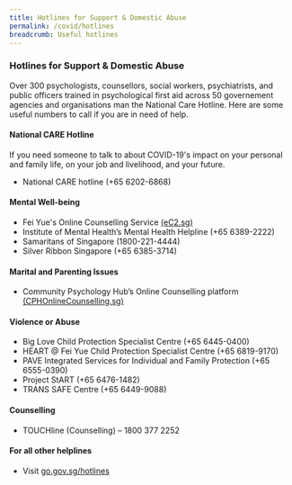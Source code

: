```yaml
---
title: Hotlines for Support & Domestic Abuse
permalink: /covid/hotlines
breadcrumb: Useful hotlines
---
```


### **Hotlines for Support & Domestic Abuse**

Over 300 psychologists, counsellors, social workers, psychiatrists, and public officers trained in psychological first aid across 50 governement agencies and organisations man the National Care Hotline. Here are some useful numbers to call if you are in need of help. 

#### National CARE Hotline

If you need someone to talk to about COVID-19's impact on your personal and family life, on your job and livelihood, and your future. 

  - National CARE hotline (+65 6202-6868)

#### Mental Well-being

  - Fei Yue's Online Counselling Service [(eC2.sg)](https://ec2.sg/)
  - Institute of Mental Health’s Mental Health Helpline (+65 6389-2222)
  - Samaritans of Singapore (1800-221-4444)
  - Silver Ribbon Singapore (+65 6385-3714)
  
#### Marital and Parenting Issues

  - Community Psychology Hub’s Online Counselling platform [(CPHOnlineCounselling.sg)](https://www.cphonlinecounselling.sg/hc/en-us)
  
#### Violence or Abuse

  - Big Love Child Protection Specialist Centre (+65 6445-0400)
  - HEART @ Fei Yue Child Protection Specialist Centre (+65 6819-9170)
  - PAVE Integrated Services for Individual and Family Protection (+65 6555-0390)
  - Project StART (+65 6476-1482)
  - TRANS SAFE Centre (+65 6449-9088)

#### Counselling
  - TOUCHline (Counselling) – 1800 377 2252

#### For all other helplines
  - Visit [go.gov.sg/hotlines](go.gov.sg/hotlines)
